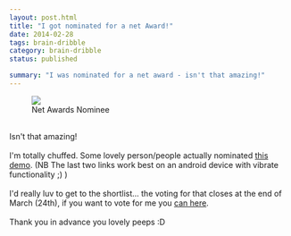 ```yaml
---
layout: post.html
title: "I got nominated for a net Award!"
date: 2014-02-28
tags: brain-dribble
category: brain-dribble
status: published

summary: "I was nominated for a net award - isn't that amazing!"
---
```


<figure>
	<img src="http://future-publishing.msgfocus.com/files/amf_future_publishing/project_270/net-awards-2014-nominee-ribbon.png" style="border:none;" />
	<figcaption>Net Awards Nominee</figcaption>
</figure>

<br />
Isn't that amazing!
<br />
<br />
I'm totally chuffed. Some lovely person/people actually nominated <a href="http://dancing.rumyra.com/">this demo</a>. (NB The last two links work best on an android device with vibrate functionality ;) )
<br />
<br />
I'd really luv to get to the shortlist... the voting for that closes at the end of March (24th), if you want to vote for me you <a href="https://thenetawards.com/vote/demo/ruth-john-make-your-browser-dan/">can here</a>.
<br />
<br />
Thank you in advance you lovely peeps :D
